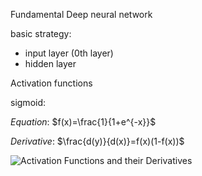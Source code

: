 Fundamental Deep neural network



basic strategy:

+ input layer (0th layer)
+ hidden layer

Activation functions

sigmoid:

$Equation:$	$f(x)=\frac{1}{1+e^{-x}}$

$Derivative:$	$\frac{d(y)}{d(x)}=f(x)(1-f(x))$



![Activation Functions and their Derivatives](https://editor.analyticsvidhya.com/uploads/94131Screenshot%20(43).png)

